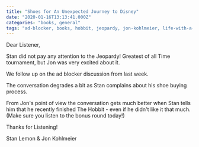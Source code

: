 ```yaml
---
title: "Shoes for An Unexpected Journey to Disney"
date: "2020-01-16T13:13:41.000Z"
categories: "books, general"
tags: "ad-blocker, books, hobbit, jeopardy, jon-kohlmeier, life-with-a-twist-of-lemon, shoes, stan-lemon"
---
```


Dear Listener,

Stan did not pay any attention to the Jeopardy! Greatest of all Time tournament, but Jon was very excited about it.

We follow up on the ad blocker discussion from last week.

The conversation degrades a bit as Stan complains about his shoe buying process.

From Jon's point of view the conversation gets much better when Stan tells him that he recently finished The Hobbit - even if he didn't like it that much. (Make sure you listen to the bonus round today!)

Thanks for Listening!

Stan Lemon & Jon Kohlmeier

